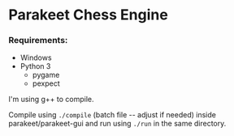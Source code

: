 # Parakeet Chess Engine

### Requirements:
 - Windows
 - Python 3
    - pygame
    - pexpect

I'm using g++ to compile.

Compile using ``./compile`` (batch file -- adjust if needed) inside parakeet/parakeet-gui and run using ``./run`` in the same directory.
